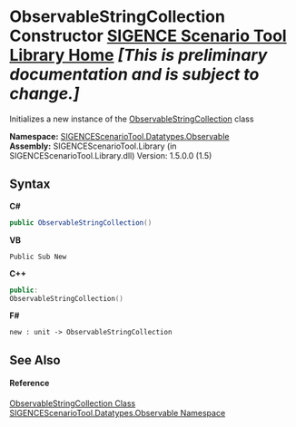 # ObservableStringCollection Constructor <a href="https://github.com/ObiWanLansi/SIGENCE-Scenario-Tool">SIGENCE Scenario Tool Library Home</a> _**\[This is preliminary documentation and is subject to change.\]**_

Initializes a new instance of the <a href="7dbcc295-95e6-11a6-7efb-179dab250795.md">ObservableStringCollection</a> class

**Namespace:**&nbsp;<a href="59e015ec-aaa1-6350-04ef-7c2653722b2a.md">SIGENCEScenarioTool.Datatypes.Observable</a><br />**Assembly:**&nbsp;SIGENCEScenarioTool.Library (in SIGENCEScenarioTool.Library.dll) Version: 1.5.0.0 (1.5)

## Syntax

**C#**<br />
``` C#
public ObservableStringCollection()
```

**VB**<br />
``` VB
Public Sub New
```

**C++**<br />
``` C++
public:
ObservableStringCollection()
```

**F#**<br />
``` F#
new : unit -> ObservableStringCollection
```


## See Also


#### Reference
<a href="7dbcc295-95e6-11a6-7efb-179dab250795.md">ObservableStringCollection Class</a><br /><a href="59e015ec-aaa1-6350-04ef-7c2653722b2a.md">SIGENCEScenarioTool.Datatypes.Observable Namespace</a><br />
